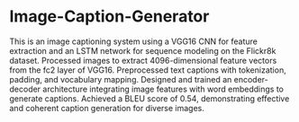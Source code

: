 # Image-Caption-Generator
This is an image captioning system using a VGG16 CNN for feature extraction and an LSTM network for sequence modeling on the Flickr8k dataset. Processed images to extract 4096-dimensional feature vectors from the fc2 layer of VGG16. Preprocessed text captions with tokenization, padding, and vocabulary mapping. Designed and trained an encoder-decoder architecture integrating image features with word embeddings to generate captions. Achieved a BLEU score of 0.54, demonstrating effective and coherent caption generation for diverse images.
